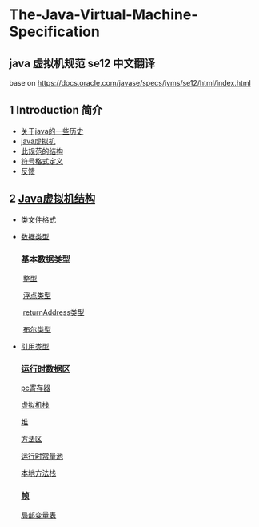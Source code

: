# The-Java-Virtual-Machine-Specification

## java 虚拟机规范 se12 中文翻译

base on
https://docs.oracle.com/javase/specs/jvms/se12/html/index.html



## 1 Introduction  简介

- [关于java的一些历史](https://github.com/huifrank/The-Java-Virtual-Machine-Specification/blob/master/1-Introduction/1.1_A_Bit_of_History.md)
- [java虚拟机](https://github.com/huifrank/The-Java-Virtual-Machine-Specification/blob/master/1-Introduction/1.2_The_Java_Virtual_Machine.md)
- [此规范的结构](https://github.com/huifrank/The-Java-Virtual-Machine-Specification/blob/master/1-Introduction/1.3_Organization_of_the_Specification.md)
- [符号格式定义](https://github.com/huifrank/The-Java-Virtual-Machine-Specification/blob/master/1-Introduction/1.4_Notation.md)
- [反馈](https://github.com/huifrank/The-Java-Virtual-Machine-Specification/blob/master/1-Introduction/1.5_Feedback.md)

## 2 [Java虚拟机结构](https://github.com/huifrank/The-Java-Virtual-Machine-Specification/blob/master/2-The_Structure_of_The_Java_Virtual_Machine/The_Structure_of_the_Java_Virtual_Machine.md)

- [类文件格式](https://github.com/huifrank/The-Java-Virtual-Machine-Specification/blob/master/2-The_Structure_of_The_Java_Virtual_Machine/2.1_The_class_File_Format.md)

- [数据类型](https://github.com/huifrank/The-Java-Virtual-Machine-Specification/blob/master/2-The_Structure_of_The_Java_Virtual_Machine/2.2_Data_Types.md)

  ###  [基本数据类型](https://github.com/huifrank/The-Java-Virtual-Machine-Specification/blob/master/2-The_Structure_of_The_Java_Virtual_Machine/2.3_Primitive_Types_and_Values/Primitive_Types_and_Values.md)

  ​	[整型](https://github.com/huifrank/The-Java-Virtual-Machine-Specification/blob/master/2-The_Structure_of_The_Java_Virtual_Machine/2.3_Primitive_Types_and_Values/2.3.1_Integral_Types_and_Values.md)

  ​	[浮点类型](https://github.com/huifrank/The-Java-Virtual-Machine-Specification/blob/master/2-The_Structure_of_The_Java_Virtual_Machine/2.3_Primitive_Types_and_Values/2.3.2_Floating-Point_Types_Value_Sets_and_Values.md)

  ​	[returnAddress类型](https://github.com/huifrank/The-Java-Virtual-Machine-Specification/blob/master/2-The_Structure_of_The_Java_Virtual_Machine/2.3_Primitive_Types_and_Values/2.3.3_The_returenAddress_Type_and_Values.md)

  ​	[布尔类型](https://github.com/huifrank/The-Java-Virtual-Machine-Specification/blob/master/2-The_Structure_of_The_Java_Virtual_Machine/2.3_Primitive_Types_and_Values/2.3.4_The_boolean_Type.md)

- [引用类型](https://github.com/huifrank/The-Java-Virtual-Machine-Specification/blob/master/2-The_Structure_of_The_Java_Virtual_Machine/2.4_Reference_Types_and_Values.md)

  ### [运行时数据区](https://github.com/huifrank/The-Java-Virtual-Machine-Specification/blob/master/2-The_Structure_of_The_Java_Virtual_Machine/2.5_Run-Time_Data_Areas/Run-Time_Data_Areas.md)

  [pc寄存器](https://github.com/huifrank/The-Java-Virtual-Machine-Specification/blob/master/2-The_Structure_of_The_Java_Virtual_Machine/2.5_Run-Time_Data_Areas/2.5.1_The_pc_Register.md)

  [虚拟机栈](https://github.com/huifrank/The-Java-Virtual-Machine-Specification/blob/master/2-The_Structure_of_The_Java_Virtual_Machine/2.5_Run-Time_Data_Areas/2.5.2_Java_Virtual_Machine_Stacks.md)

  [堆](https://github.com/huifrank/The-Java-Virtual-Machine-Specification/blob/master/2-The_Structure_of_The_Java_Virtual_Machine/2.5_Run-Time_Data_Areas/2.5.3_Heap.md)

  [方法区](https://github.com/huifrank/The-Java-Virtual-Machine-Specification/blob/master/2-The_Structure_of_The_Java_Virtual_Machine/2.5_Run-Time_Data_Areas/2.5.4_Method_Area.md)

  [运行时常量池](https://github.com/huifrank/The-Java-Virtual-Machine-Specification/blob/master/2-The_Structure_of_The_Java_Virtual_Machine/2.5_Run-Time_Data_Areas/2.5.5_Run-time_Constant_Pool.md)

  [本地方法栈](https://github.com/huifrank/The-Java-Virtual-Machine-Specification/blob/master/2-The_Structure_of_The_Java_Virtual_Machine/2.5_Run-Time_Data_Areas/2.5.6_Native_Method_Stacks.md)

  ### [帧](https://github.com/huifrank/The-Java-Virtual-Machine-Specification/blob/master/2-The_Structure_of_The_Java_Virtual_Machine/2.6_Frames/Frames.md)

  [局部变量表](https://github.com/huifrank/The-Java-Virtual-Machine-Specification/blob/master/2-The_Structure_of_The_Java_Virtual_Machine/2.6_Frames/2.6.1_Local_Variables.md)

  

